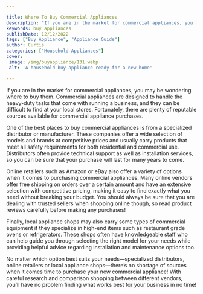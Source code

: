 ```yaml
---

title: Where To Buy Commercial Appliances
description: "If you are in the market for commercial appliances, you may be wondering where to buy them. Commercial appliances are designed to ...swipe up to find out"
keywords: buy appliances
publishDate: 12/12/2022
tags: ["Buy Appliance", "Appliance Guide"]
author: Curtis
categories: ["Household Appliances"]
cover: 
 image: /img/buyappliance/131.webp
 alt: 'A household buy appliance ready for a new home'

---
```


If you are in the market for commercial appliances, you may be wondering where to buy them. Commercial appliances are designed to handle the heavy-duty tasks that come with running a business, and they can be difficult to find at your local stores. Fortunately, there are plenty of reputable sources available for commercial appliance purchases. 

One of the best places to buy commercial appliances is from a specialized distributor or manufacturer. These companies offer a wide selection of models and brands at competitive prices and usually carry products that meet all safety requirements for both residential and commercial use. Distributors often provide technical support as well as installation services, so you can be sure that your purchase will last for many years to come. 

Online retailers such as Amazon or eBay also offer a variety of options when it comes to purchasing commercial appliances. Many online vendors offer free shipping on orders over a certain amount and have an extensive selection with competitive pricing, making it easy to find exactly what you need without breaking your budget. You should always be sure that you are dealing with trusted sellers when shopping online though, so read product reviews carefully before making any purchases! 

Finally, local appliance shops may also carry some types of commercial equipment if they specialize in high-end items such as restaurant grade ovens or refrigerators. These shops often have knowledgeable staff who can help guide you through selecting the right model for your needs while providing helpful advice regarding installation and maintenance options too. 

No matter which option best suits your needs—specialized distributors, online retailers or local appliance shops—there’s no shortage of sources when it comes time to purchase your new commercial appliance! With careful research and comparison shopping between different vendors, you’ll have no problem finding what works best for your business in no time!
